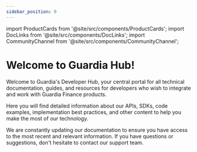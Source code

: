 ```yaml
---
sidebar_position: 0
---
```


import ProductCards from '@site/src/components/ProductCards';
import DocLinks from '@site/src/components/DocLinks';
import CommunityChannel from '@site/src/components/CommunityChannel';

# Welcome to Guardia Hub!

Welcome to Guardia's Developer Hub, your central portal for all technical documentation, guides, and resources for developers who wish to integrate and work with Guardia Finance products.

Here you will find detailed information about our APIs, SDKs, code examples, implementation best practices, and other content to help you make the most of our technology.

We are constantly updating our documentation to ensure you have access to the most recent and relevant information. If you have questions or suggestions, don't hesitate to contact our support team.

<CommunityChannel />
